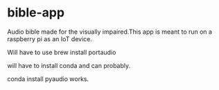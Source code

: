 # bible-app
Audio bible made for the visually impaired.This app is meant to run on a raspberry pi as an IoT device.

Will have to use brew install portaudio

will have to install conda and can probably. 

conda install pyaudio works. 